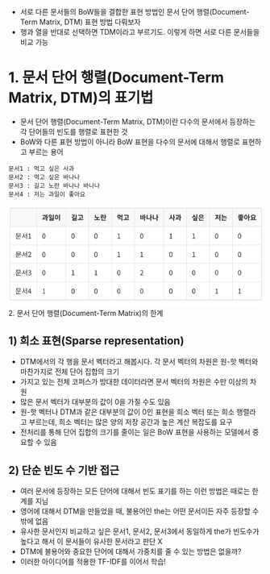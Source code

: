 - 서로 다른 문서들의 BoW들을 결합한 표현 방법인 문서 단어 행렬(Document-Term Matrix, DTM) 표현 방법 다뤄보자
- 행과 열을 반대로 선택하면 TDM이라고 부르기도. 이렇게 하면 서로 다른 문서들을 비교 가능
# 1. 문서 단어 행렬(Document-Term Matrix, DTM)의 표기법
- 문서 단어 행렬(Document-Term Matrix, DTM)이란 다수의 문서에서 등장하는 각 단어들의 빈도를 행렬로 표현한 것
- BoW와 다른 표현 방법이 아니라 BoW 표현을 다수의 문서에 대해서 행렬로 표현하고 부르는 용어
```
문서1 : 먹고 싶은 사과
문서2 : 먹고 싶은 바나나
문서3 : 길고 노란 바나나 바나나
문서4 : 저는 과일이 좋아요
```
![img.png](img.png)
2. 문서 단어 행렬(Document-Term Matrix)의 한계
## 1) 희소 표현(Sparse representation)
- DTM에서의 각 행을 문서 벡터라고 해봅시다. 각 문서 벡터의 차원은 원-핫 벡터와 마찬가지로 전체 단어 집합의 크기
- 가지고 있는 전체 코퍼스가 방대한 데이터라면 문서 벡터의 차원은 수만 이상의 차원
- 많은 문서 벡터가 대부분의 값이 0을 가질 수도 있음
- 원-핫 벡터나 DTM과 같은 대부분의 값이 0인 표현을 희소 벡터 또는 희소 행렬라고 부르는데, 희소 벡터는 많은 양의 저장 공간과 높은 계산 복잡도를 요구
- 전처리를 통해 단어 집합의 크기를 줄이는 일은 BoW 표현을 사용하는 모델에서 중요할 수 있음
## 2) 단순 빈도 수 기반 접근
- 여러 문서에 등장하는 모든 단어에 대해서 빈도 표기를 하는 이런 방법은 때로는 한계를 지님
- 영어에 대해서 DTM을 만들었을 때, 불용어인 the는 어떤 문서이든 자주 등장할 수 밖에 없음
- 유사한 문서인지 비교하고 싶은 문서1, 문서2, 문서3에서 동일하게 the가 빈도수가 높다고 해서 이 문서들이 유사한 문서라고 판단 X
- DTM에 불용어와 중요한 단어에 대해서 가중치를 줄 수 있는 방법은 없을까?
- 이러한 아이디어를 적용한 TF-IDF를 이어서 학습!
